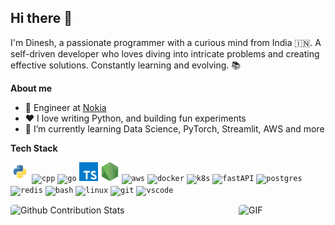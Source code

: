 ## Hi there 👋
I'm Dinesh, a passionate programmer with a curious mind from India 🇮🇳.
A self-driven developer who loves diving into intricate problems and creating effective solutions. Constantly learning and evolving. 📚

**About me**
- 💼 Engineer at [Nokia](http://nokia.com/)
- ❤️ I love writing Python, and building fun experiments
- 🌱 I’m currently learning Data Science, PyTorch, Streamlit, AWS and more

**Tech Stack**

<code><img height="30" alt="python" src="https://raw.githubusercontent.com/github/explore/80688e429a7d4ef2fca1e82350fe8e3517d3494d/topics/python/python.png"></code>
<code><img height="30" alt="cpp" src="https://cdn.jsdelivr.net/gh/devicons/devicon/icons/cplusplus/cplusplus-original.svg"></code>
<code><img height="30" alt="go" src="https://cdn.jsdelivr.net/gh/devicons/devicon/icons/go/go-original-wordmark.svg"></code>
<code><img height="30" alt="typescript" src="https://raw.githubusercontent.com/github/explore/80688e429a7d4ef2fca1e82350fe8e3517d3494d/topics/typescript/typescript.png"></code>
<code><img height="30" alt="nodejs" src="https://raw.githubusercontent.com/github/explore/80688e429a7d4ef2fca1e82350fe8e3517d3494d/topics/nodejs/nodejs.png"></code>
<code><img height="30" alt="aws" src="https://cdn.jsdelivr.net/gh/devicons/devicon/icons/amazonwebservices/amazonwebservices-original-wordmark.svg"></code>
<code><img height="30" alt="docker" src="https://cdn.jsdelivr.net/gh/devicons/devicon/icons/docker/docker-original.svg"></code>
<code><img height="30" alt="k8s" src="https://cdn.jsdelivr.net/gh/devicons/devicon/icons/kubernetes/kubernetes-original-wordmark.svg"></code>
<code><img height="30" alt="fastAPI" src="https://cdn.jsdelivr.net/gh/devicons/devicon/icons/fastapi/fastapi-original.svg"></code>
<code><img height="30" alt="postgres" src="https://cdn.jsdelivr.net/gh/devicons/devicon/icons/postgresql/postgresql-original-wordmark.svg"></code>
<code><img height="30" alt="redis" src="https://cdn.jsdelivr.net/gh/devicons/devicon/icons/redis/redis-original-wordmark.svg"></code>
<code><img height="30" alt="bash" src="https://cdn.jsdelivr.net/gh/devicons/devicon/icons/bash/bash-original.svg"></code>
<code><img height="30" alt="linux" src="https://cdn.jsdelivr.net/gh/devicons/devicon/icons/linux/linux-original.svg"></code>
<code><img height="30" alt="git" src="https://cdn.jsdelivr.net/gh/devicons/devicon/icons/git/git-original.svg"></code>
<code><img height="30" alt="vscode" src="https://cdn.jsdelivr.net/gh/devicons/devicon/icons/vscode/vscode-original.svg"></code>


<!--
<img align="center" src="https://github-readme-stats.vercel.app/api?username=DineshReddyK&show_icons=true&include_all_commits=true&theme=buefy&hide_border=true" alt="Dinesh's github stats"/> | <img align="center" src="https://github-readme-stats.vercel.app/api/top-langs/?username=DineshReddyK&layout=compact&theme=buefy&hide_border=true"/>
-->

<p style="display: flex; justify-contect: space-between;">
<img style="border-radius: 5px; margin-bottom: 5px" alt="Github Contribution Stats" width="330px" height="240px" src="https://github-contribution-stats.vercel.app/api/?username=DineshReddyK" />
<img style="border-radius: 5px; margin: 0 0 5px 35px;" alt="GIF" width="320px" height="240px" src="https://miro.medium.com/max/875/1*Urc28sbnORGOW5oyohQ06g.gif" />
</p>

